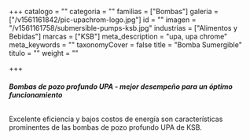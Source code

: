 +++
catalogo = ""
categoria = ""
familias = ["Bombas"]
galeria = ["/v1561161842/pic-upachrom-logo.jpg"]
id = ""
imagen = "/v1561161758/submersible-pumps-ksb.jpg"
industrias = ["Alimentos y Bebidas"]
marcas = ["KSB"]
meta_description = "upa, upa chrome"
meta_keywords = ""
taxonomyCover = false
title = "Bomba Sumergible"
titulo = ""
weight = ""

+++
###### **Bombas de pozo profundo UPA - mejor desempeño para un óptimo funcionamiento**

Excelente eficiencia y bajos costos de energía son características prominentes de las bombas de pozo profundo UPA de KSB.